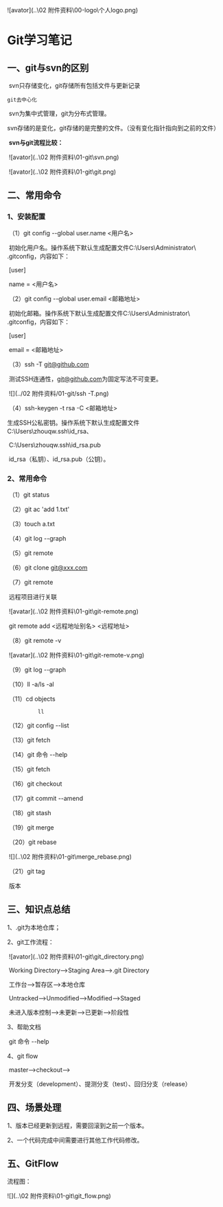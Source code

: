 ![avator](..\02 附件资料\00-logo\个人logo.png)

# Git学习笔记

## 一、git与svn的区别

​	svn只存储变化，git存储所有包括文件与更新记录

 	git去中心化

​	svn为集中式管理，git为分布式管理。

​	svn存储的是变化，git存储的是完整的文件。（没有变化指针指向到之前的文件）

​        **svn与git流程比较：**

​        ![avator](..\02 附件资料\01-git\svn.png)

​         ![avator](..\02 附件资料\01-git\git.png)

## 二、常用命令

### 	1、安装配置

​	  （1）git config --global user.name <用户名>

​	  	    初始化用户名。操作系统下默认生成配置文件C:\Users\Administrator\ .gitconfig，内容如下：

​    			[user]

​             			name = <用户名>

​	  （2）git config --global user.email <邮箱地址>

​                    初始化邮箱。操作系统下默认生成配置文件C:\Users\Administrator\ .gitconfig，内容如下：

​    		    [user]

​              			email = <邮箱地址>

​          （3）ssh -T git@github.com

​		    测试SSH连通性，[git@github.com](mailto:git@github.com)为固定写法不可变更。

​		    ![](../02 附件资料/01-git/ssh -T.png)

​          （4）ssh-keygen -t rsa -C <邮箱地址>

​		    生成SSH公私密钥。操作系统下默认生成配置文件C:\Users\zhouqw\.ssh\id_rsa、

​                    C:\Users\zhouqw\.ssh\id_rsa.pub

​		    id_rsa（私钥）、id_rsa.pub（公钥）。

###         2、常用命令

​	  （1）git status

​	  （2）git ac 'add 1.txt'

​	  （3）touch a.txt

​          （4）git log --graph

​	  （5）git remote

​	  （6）git clone git@xxx.com

​          （7）git remote

​		    远程项目进行关联	

​                    ![avatar](..\02 附件资料\01-git\git-remote.png)

​		   git remote add <远程地址别名> <远程地址>

​	  （8）git remote -v

​                   ![avatar](..\02 附件资料\01-git\git-remote-v.png)

​	  （9）git log --graph

​	  （10）ll -a/ls -al

​	  （11）cd objects

 		      ll

​          （12）git config --list

​          （13）git fetch

​	  （14）git 命令 --help

​	  （15）git fetch

​          （16）git checkout

​	  （17）git commit --amend 

​	  （18）git stash

​	  （19）git merge

​	  （20）git rebase

​                      ![](..\02 附件资料\01-git\merge_rebase.png)

​	  （21）git tag

​    		      版本

## 三、知识点总结

1、.git为本地仓库；

2、git工作流程：

​      ![avator](..\02 附件资料\01-git\git_directory.png)

​      Working Directory-->Staging Area-->.git Directory

​      工作台-->暂存区-->本地仓库

​      Untracked-->Unmodified-->Modified-->Staged 

​      未进入版本控制-->未更新-->已更新-->阶段性

3、帮助文档

​      git 命令 --help

4、git flow

​      master-->checkout-->

​      开发分支（development）、提测分支（test）、回归分支（release）

## 四、场景处理

1、版本已经更新到远程，需要回滚到之前一个版本。

2、一个代码完成中间需要进行其他工作代码修改。

##  五、GitFlow

流程图：

![](..\02 附件资料\01-git\git_flow.png)